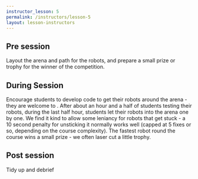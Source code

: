 ```yaml
---
instructor_lesson: 5
permalink: /instructors/lesson-5
layout: lesson-instructors
---
```


## Pre session

Layout the arena and path for the robots, and prepare a small prize or trophy for the winner of the competition.

## During Session

Encourage students to develop code to get their robots around the arena - they are welcome to . After about an hour and a half of students testing their robots, during the last half hour, students let their robots into the arena one by one. We find it kind to allow some leniancy for robots that get stuck - a 10 second penalty for unsticking it normally works well (capped at 5 fixes or so, depending on the course complexity). The fastest robot round the course wins a small prize - we often laser cut a little trophy.

## Post session

Tidy up and debrief 

<!-- TODO(manicben): the doc says `Tell ben about chassis guidelines.` -->
